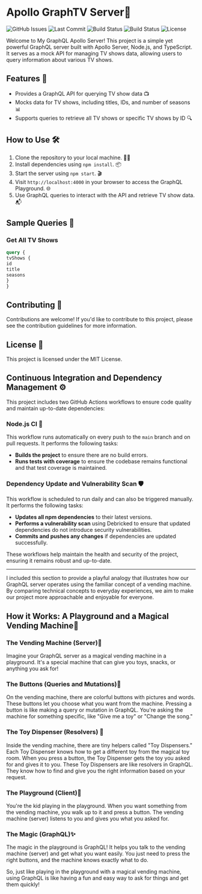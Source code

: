 # Apollo GraphTV Server🚀

![GitHub Issues](https://img.shields.io/github/issues/Jagoda11/Apollo-GraphTV-Server?style=flat-square&color=orange)
![Last Commit](https://img.shields.io/github/last-commit/Jagoda11/Apollo-GraphTV-Server/main?style=flat-square&color=blue)
![Build Status](https://github.com/Jagoda11/Apollo-GraphTV-Server/actions/workflows/main.yml/badge.svg)
![Build Status](https://github.com/Jagoda11/Apollo-GraphTV-Server/actions/workflows/dependency-update-and-scan.yml/badge.svg?branch=master)
![License](https://img.shields.io/github/license/Jagoda11/Apollo-GraphTV-Server?style=flat-square&color=green)

Welcome to My GraphQL Apollo Server! This project is a simple yet powerful GraphQL server built with Apollo Server, Node.js, and TypeScript. It serves as a mock API for managing TV shows data, allowing users to query information about various TV shows.

## Features 🌟

- Provides a GraphQL API for querying TV show data 📺
- Mocks data for TV shows, including titles, IDs, and number of seasons 📊
- Supports queries to retrieve all TV shows or specific TV shows by ID 🔍

## How to Use 🛠

1. Clone the repository to your local machine. 👨‍💻
2. Install dependencies using `npm install`. 📦
3. Start the server using `npm start`. 🎬
4. Visit `http://localhost:4000` in your browser to access the GraphQL Playground. 🌐
5. Use GraphQL queries to interact with the API and retrieve TV show data. 📬

## Sample Queries 📝

### Get All TV Shows

```graphql
query {
tvShows {
id
title
seasons
}
}
```

## Contributing  🤝

Contributions are welcome! If you'd like to contribute to this project, please see the contribution guidelines
for more information.

## License  📄

This project is licensed under the MIT License.

## Continuous Integration and Dependency Management ⚙️

This project includes two GitHub Actions workflows to ensure code quality and maintain up-to-date dependencies:

### Node.js CI 🚀

This workflow runs automatically on every push to the `main` branch and on pull requests. It performs the following tasks:

- **Builds the project** to ensure there are no build errors.
- **Runs tests with coverage** to ensure the codebase remains functional and that test coverage is maintained.

### Dependency Update and Vulnerability Scan 🛡️

This workflow is scheduled to run daily and can also be triggered manually. It performs the following tasks:

- **Updates all npm dependencies** to their latest versions.
- **Performs a vulnerability scan** using Debricked to ensure that updated dependencies do not introduce security vulnerabilities.
- **Commits and pushes any changes** if dependencies are updated successfully.

These workflows help maintain the health and security of the project, ensuring it remains robust and up-to-date.

---

I included this section to provide a playful analogy that illustrates how our GraphQL server operates using the familiar concept of a vending machine. By comparing technical concepts to everyday experiences, we aim to make our project more approachable and enjoyable for everyone.

## How it Works: A Playground and a Magical Vending Machine🎈

### The Vending Machine (Server)🏧

Imagine your GraphQL server as a magical vending machine in a playground. It's a special machine that can give you toys, snacks, or anything you ask for!

### The Buttons (Queries and Mutations)🔘

On the vending machine, there are colorful buttons with pictures and words. These buttons let you choose what you want from the machine. Pressing a button is like making a query or mutation in GraphQL. You're asking the machine for something specific, like "Give me a toy" or "Change the song."

### The Toy Dispenser (Resolvers) 🧸

Inside the vending machine, there are tiny helpers called "Toy Dispensers." Each Toy Dispenser knows how to get a different toy from the magical toy room. When you press a button, the Toy Dispenser gets the toy you asked for and gives it to you. These Toy Dispensers are like resolvers in GraphQL. They know how to find and give you the right information based on your request.

### The Playground (Client)🎠

You're the kid playing in the playground. When you want something from the vending machine, you walk up to it and press a button. The vending machine (server) listens to you and gives you what you asked for.

### The Magic (GraphQL)✨

The magic in the playground is GraphQL! It helps you talk to the vending machine (server) and get what you want easily. You just need to press the right buttons, and the machine knows exactly what to do.

So, just like playing in the playground with a magical vending machine, using GraphQL is like having a fun and easy way to ask for things and get them quickly!
